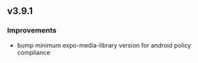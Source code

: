 ## v3.9.1

### Improvements
- bump minimum expo-media-library version for android policy compliance

